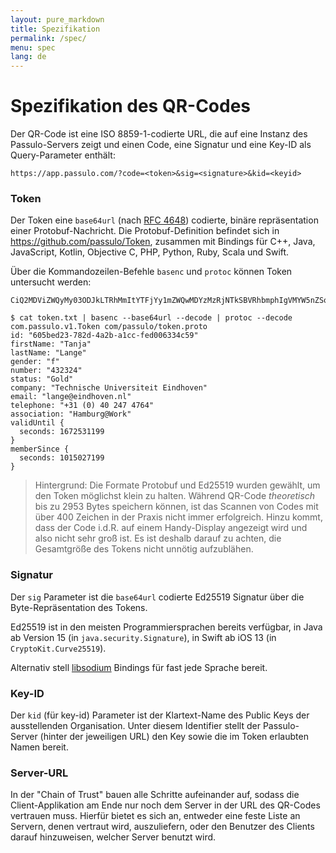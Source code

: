 ```yaml
---
layout: pure_markdown
title: Spezifikation
permalink: /spec/
menu: spec
lang: de
---
```


# Spezifikation des QR-Codes

Der QR-Code ist eine ISO 8859-1-codierte URL, die auf eine Instanz des Passulo-Servers zeigt und einen Code, eine Signatur und eine Key-ID als Query-Parameter enthält:

```shell
https://app.passulo.com/?code=<token>&sig=<signature>&kid=<keyid>
```

### Token

Der Token eine `base64url` (nach [RFC 4648](https://en.wikipedia.org/wiki/Base64#The_URL_applications)) codierte, binäre repräsentation einer Protobuf-Nachricht.
Die Protobuf-Definition befindet sich in https://github.com/passulo/Token, zusammen mit Bindings für C++, Java, JavaScript, Kotlin, Objective C, PHP, Python, Ruby, Scala und Swift.

Über die Kommandozeilen-Befehle `basenc` und `protoc` können Token untersucht werden:

```text
CiQ2MDViZWQyMy03ODJkLTRhMmItYTFjYy1mZWQwMDYzMzRjNTkSBVRhbmphIgVMYW5nZSoBZjIGNDMyMzI0OgRHb2xkQiFUZWNobmlzY2hlIFVuaXZlcnNpdGVpdCBFaW5kaG92ZW5KEmxhbmdlQGVpbmRob3Zlbi5ubFITKzMxICgwKSA0MCAyNDcgNDc2NFoMSGFtYnVyZ0BXb3JrYgYI_5nDnQZqBgj_q4DkAw==
```

```shell
$ cat token.txt | basenc --base64url --decode | protoc --decode com.passulo.v1.Token com/passulo/token.proto
id: "605bed23-782d-4a2b-a1cc-fed006334c59"
firstName: "Tanja"
lastName: "Lange"
gender: "f"
number: "432324"
status: "Gold"
company: "Technische Universiteit Eindhoven"
email: "lange@eindhoven.nl"
telephone: "+31 (0) 40 247 4764"
association: "Hamburg@Work"
validUntil {
  seconds: 1672531199
}
memberSince {
  seconds: 1015027199
}
```


> Hintergrund: Die Formate Protobuf und Ed25519 wurden gewählt, um den Token möglichst klein zu halten. 
> Während QR-Code _theoretisch_ bis zu 2953 Bytes speichern können, ist das Scannen von Codes mit über 400 Zeichen in der Praxis nicht immer erfolgreich.
> Hinzu kommt, dass der Code i.d.R. auf einem Handy-Display angezeigt wird und also nicht sehr groß ist.
> Es ist deshalb darauf zu achten, die Gesamtgröße des Tokens nicht unnötig aufzublähen.

### Signatur

Der `sig` Parameter ist die `base64url` codierte Ed25519 Signatur über die Byte-Repräsentation des Tokens.

Ed25519 ist in den meisten Programmiersprachen bereits verfügbar, 
in Java ab Version 15 (in `java.security.Signature`), in Swift ab iOS 13 (in `CryptoKit.Curve25519`).

Alternativ stell [libsodium](https://libsodium.gitbook.io/doc/bindings_for_other_languages) Bindings für fast jede Sprache bereit.

### Key-ID

Der `kid` (für key-id) Parameter ist der Klartext-Name des Public Keys der ausstellenden Organisation. 
Unter diesem Identifier stellt der Passulo-Server (hinter der jeweiligen URL) den Key sowie die im Token erlaubten Namen bereit.

### Server-URL

In der "Chain of Trust" bauen alle Schritte aufeinander auf, sodass die Client-Applikation am Ende nur noch dem Server in der URL des QR-Codes vertrauen muss.
Hierfür bietet es sich an, entweder eine feste Liste an Servern, denen vertraut wird, auszuliefern, oder den Benutzer des Clients darauf hinzuweisen,
welcher Server benutzt wird.